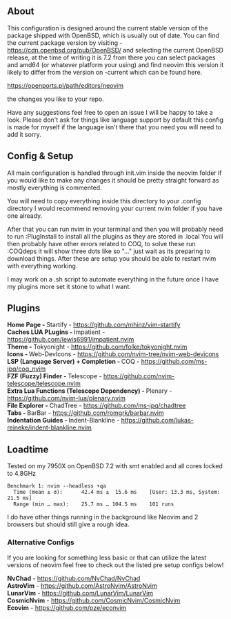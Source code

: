 ## About
This configuration is designed around the current stable version of the package
shipped with OpenBSD, which is usually out of date. You can find the current 
package version by visiting - https://cdn.openbsd.org/pub/OpenBSD/ and selecting
the current OpenBSD release, at the time of writing it is 7.2 from there you can
select packages and amd64 (or whatever platform your using) and find neovim this
version it likely to differ from the version on -current which can be found here.

https://openports.pl/path/editors/neovim

the changes you like to your repo.

Have any suggestions feel free to open an issue I will be happy to take a look.
Please don't ask for things like language support by default this config is made
for myself if the language isn't there that you need you will need to add it sorry.

## Config & Setup
All main configuration is handled through init.vim inside the neovim folder if 
you would like to make any changes it should be pretty straight forward as mostly
everything is commented.

You will need to copy everything inside this directory 
to your .config directory I would recommend removing your current nvim folder if
you have one already.

After that you can run nvim in your terminal and then you will probably need to
run :PlugInstall to install all the plugins as they are stored in .local You will then probably have other errors related to COQ, to solve these run :COQdeps it will show three dots like so "..." just wait as its preparing to download things. After these are setup
you should be able to restart nvim with everything working.

I may work on a .sh script to automate everything in the future once I have my
plugins more set it stone to what I want.

## Plugins
<b>Home Page - </b> Startify - https://github.com/mhinz/vim-startify<br>
<b>Caches LUA PLugins - </b> Impatient - https://github.com/lewis6991/impatient.nvim<br>
<b>Theme - </b> Tokyonight - https://github.com/folke/tokyonight.nvim<br>
<b>Icons - </b> Web-DevIcons - https://github.com/nvim-tree/nvim-web-devicons<br>
<b>LSP (Language Server) + Completion - </b> COQ - https://github.com/ms-jpq/coq_nvim<br>
<b>FZF (Fuzzy) Finder - </b> Telescope - https://github.com/nvim-telescope/telescope.nvim<br>
<b>Extra Lua Functions (Telescope Dependency) - </b> Plenary - https://github.com/nvim-lua/plenary.nvim<br>
<b>File Explorer - </b> ChadTree - https://github.com/ms-jpq/chadtree<br>
<b>Tabs - </b> BarBar - https://github.com/romgrk/barbar.nvim<br>
<b>Indentation Guides - </b> Indent-Blankline - https://github.com/lukas-reineke/indent-blankline.nvim<br>

## Loadtime

Tested on my 7950X on OpenBSD 7.2 with smt enabled and all cores locked to 4.8GHz

```
Benchmark 1: nvim --headless +qa
  Time (mean ± σ):      42.4 ms ±  15.6 ms    [User: 13.3 ms, System: 21.5 ms]
  Range (min … max):    25.7 ms … 104.5 ms    101 runs
```

I do have other things running in the background like Neovim and 2 browsers but
should still give a rough idea.

### Alternative Configs
If you are looking for something less basic or that can utilize the latest versions
of neovim feel free to check out the listed pre setup configs below!

<b>NvChad</b> - https://github.com/NvChad/NvChad<br>
<b>AstroVim</b> - https://github.com/AstroNvim/AstroNvim<br>
<b>LunarVim</b> - https://github.com/LunarVim/LunarVim<br>
<b>CosmicNvim</b> - https://github.com/CosmicNvim/CosmicNvim<br>
<b>Ecovim</b> - https://github.com/pze/econvim<br>
